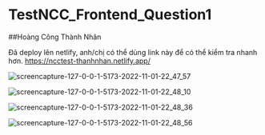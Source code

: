 # TestNCC_Frontend_Question1

##Hoàng Công Thành Nhân

Đã deploy lên netlify, anh/chị có thể dùng link này để có thể kiểm tra nhanh hơn.
https://ncctest-thanhnhan.netlify.app/

![screencapture-127-0-0-1-5173-2022-11-01-22_47_57](https://user-images.githubusercontent.com/95177300/199276779-bb7ac32d-2fb7-4870-8716-e2a3fe40ddae.png)

![screencapture-127-0-0-1-5173-2022-11-01-22_48_10](https://user-images.githubusercontent.com/95177300/199276795-ae036c43-7c4b-4456-ad2b-e428ee79af9a.png)

![screencapture-127-0-0-1-5173-2022-11-01-22_48_36](https://user-images.githubusercontent.com/95177300/199276799-8f13bf18-fb4b-4454-8a64-7f1819b236c1.png)

![screencapture-127-0-0-1-5173-2022-11-01-22_48_56](https://user-images.githubusercontent.com/95177300/199276818-186651f1-89c2-477a-b8de-4e3831ebb459.png)
